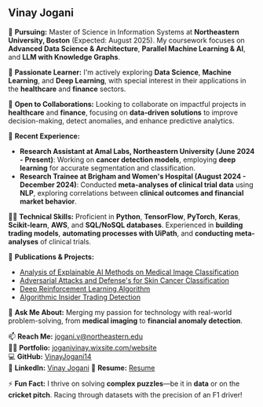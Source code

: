 ## Vinay Jogani

🔭 **Pursuing:** Master of Science in Information Systems at **Northeastern University, Boston** (Expected: August 2025). My coursework focuses on **Advanced Data Science & Architecture**, **Parallel Machine Learning & AI**, and **LLM with Knowledge Graphs**.

🌱 **Passionate Learner:** I'm actively exploring **Data Science**, **Machine Learning**, and **Deep Learning**, with special interest in their applications in the **healthcare** and **finance** sectors.

👯 **Open to Collaborations:** Looking to collaborate on impactful projects in **healthcare** and **finance**, focusing on **data-driven solutions** to improve decision-making, detect anomalies, and enhance predictive analytics.

🏢 **Recent Experience:**
- **Research Assistant at Amal Labs, Northeastern University (June 2024 - Present)**: Working on **cancer detection models**, employing **deep learning** for accurate segmentation and classification.
- **Research Trainee at Brigham and Women's Hospital (August 2024 - December 2024)**: Conducted **meta-analyses of clinical trial data** using **NLP**, exploring correlations between **clinical outcomes and financial market behavior**.

👨‍💻 **Technical Skills:** Proficient in **Python**, **TensorFlow**, **PyTorch**, **Keras**, **Scikit-learn**, **AWS**, and **SQL/NoSQL databases**. Experienced in **building trading models**, **automating processes with UiPath**, and **conducting meta-analyses** of clinical trials.

📄 **Publications & Projects:**
- [Analysis of Explainable AI Methods on Medical Image Classification](https://ieeexplore.ieee.org/document/10118312)
- [Adversarial Attacks and Defense's for Skin Cancer Classification](https://ieeexplore.ieee.org/document/10080537)
- [Deep Reinforcement Learning Algorithm](https://github.com/VinayJogani14/Deep-Reinforcement-Learning-Algorithm)
- [Algorithmic Insider Trading Detection](https://github.com/VinayJogani14/Algorithmic-Insider-Trading-Detector/tree/main)

💬 **Ask Me About:** Merging my passion for technology with real-world problem-solving, from **medical imaging** to **financial anomaly detection**.

📫 **Reach Me:** [jogani.v@northeastern.edu](mailto:jogani.v@northeastern.edu)  
👨‍💻 **Portfolio:** [joganivinay.wixsite.com/website](https://joganivinay.wixsite.com/website)  
💻 **GitHub:** [VinayJogani14](https://github.com/VinayJogani14)  
🔗 **LinkedIn:** [Vinay Jogani](https://www.linkedin.com/in/vinayjogani/)
📄 **Resume:** [Resume](https://e4ace130-7adb-46e0-8246-2a9ee1004da9.filesusr.com/ugd/327f52_4069f5cb116840bfbf1b827841f5a174.pdf)


⚡ **Fun Fact:** I thrive on solving **complex puzzles**—be it in **data** or on the **cricket pitch**. Racing through datasets with the precision of an F1 driver!
